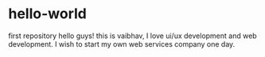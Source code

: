 # hello-world
first repository
hello guys! this is vaibhav,
I love ui/ux development and web development.
I wish to start my own web services company one day.

